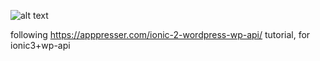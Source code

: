 ![alt text](https://github.com/lumega/ionic3/raw/master/repo_media/result.png)

following https://apppresser.com/ionic-2-wordpress-wp-api/ tutorial, for ionic3+wp-api


